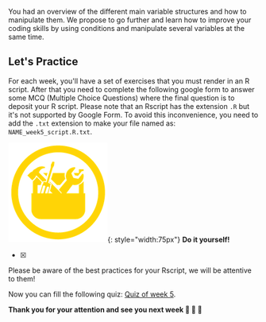 
You had an overview of the different main variable structures and how to manipulate them.
We propose to go further and learn how to improve your coding skills by using conditions
and manipulate several variables at the same time.

## Let's Practice

For each week, you'll have a set of exercises that you must render in an R script. 
After that you need to complete the following google form to answer some MCQ (Multiple
Choice Questions) where the final question is to deposit your R script.
Please note that an Rscript has the extension `.R` but it's not supported by Google Form.
To avoid this inconvenience, you need to add the `.txt` extension to make your file named as: `NAME_week5_script.R.txt`. 

![](images/toolbox-do-it-yourself.png){: style="width:75px"} **Do it yourself!**

- [x] 

Please be aware of the best practices for your Rscript, we will be attentive to them!

Now you can fill the following quiz: [Quiz of week 5](https://forms.gle/FRomLC2PCjYyydbZA).


**Thank you for your attention and see you next week :clap: :clap: :clap:**